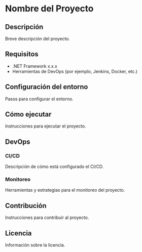 # Nombre del Proyecto

## Descripción

Breve descripción del proyecto.

## Requisitos

- .NET Framework x.x.x
- Herramientas de DevOps (por ejemplo, Jenkins, Docker, etc.)

## Configuración del entorno

Pasos para configurar el entorno.

## Cómo ejecutar

Instrucciones para ejecutar el proyecto.

## DevOps

### CI/CD

Descripción de cómo está configurado el CI/CD.

### Monitoreo

Herramientas y estrategias para el monitoreo del proyecto.

## Contribución

Instrucciones para contribuir al proyecto.

## Licencia

Información sobre la licencia.

